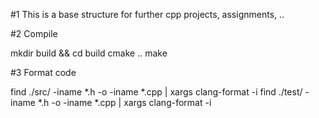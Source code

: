 #1 This is a base structure for further cpp projects, assignments, ..

#2 Compile

mkdir build && cd build
cmake ..
make

#3 Format code

find ./src/ -iname *.h -o -iname *.cpp | xargs clang-format -i
find ./test/ -iname *.h -o -iname *.cpp | xargs clang-format -i
